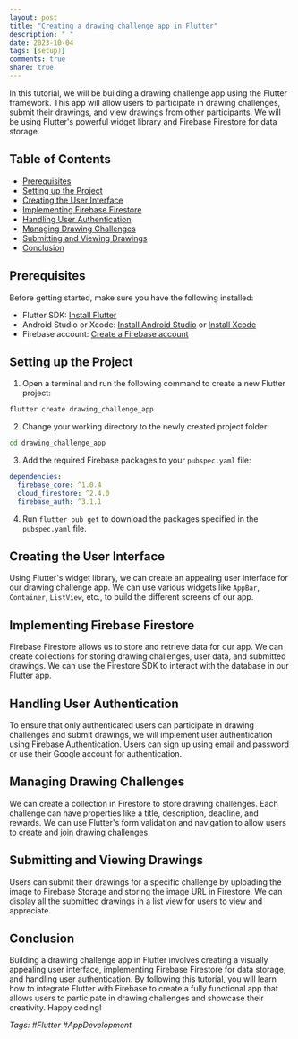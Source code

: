```yaml
---
layout: post
title: "Creating a drawing challenge app in Flutter"
description: " "
date: 2023-10-04
tags: [setup)]
comments: true
share: true
---
```


In this tutorial, we will be building a drawing challenge app using the Flutter framework. This app will allow users to participate in drawing challenges, submit their drawings, and view drawings from other participants. We will be using Flutter's powerful widget library and Firebase Firestore for data storage.

## Table of Contents
- [Prerequisites](#prerequisites)
- [Setting up the Project](#setup)
- [Creating the User Interface](#ui)
- [Implementing Firebase Firestore](#firestore)
- [Handling User Authentication](#auth)
- [Managing Drawing Challenges](#challenges)
- [Submitting and Viewing Drawings](#drawings)
- [Conclusion](#conclusion)

## Prerequisites
Before getting started, make sure you have the following installed:
- Flutter SDK: [Install Flutter](https://flutter.dev/docs/get-started/install)
- Android Studio or Xcode: [Install Android Studio](https://developer.android.com/studio) or [Install Xcode](https://developer.apple.com/xcode/)
- Firebase account: [Create a Firebase account](https://firebase.google.com/)

## Setting up the Project
1. Open a terminal and run the following command to create a new Flutter project:
```bash
flutter create drawing_challenge_app
```
2. Change your working directory to the newly created project folder:
```bash
cd drawing_challenge_app
```
3. Add the required Firebase packages to your `pubspec.yaml` file:
```yaml
dependencies:
  firebase_core: ^1.0.4
  cloud_firestore: ^2.4.0
  firebase_auth: ^3.1.1
```
4. Run `flutter pub get` to download the packages specified in the `pubspec.yaml` file.

## Creating the User Interface
Using Flutter's widget library, we can create an appealing user interface for our drawing challenge app. We can use various widgets like `AppBar`, `Container`, `ListView`, etc., to build the different screens of our app.

## Implementing Firebase Firestore
Firebase Firestore allows us to store and retrieve data for our app. We can create collections for storing drawing challenges, user data, and submitted drawings. We can use the Firestore SDK to interact with the database in our Flutter app.

## Handling User Authentication
To ensure that only authenticated users can participate in drawing challenges and submit drawings, we will implement user authentication using Firebase Authentication. Users can sign up using email and password or use their Google account for authentication.

## Managing Drawing Challenges
We can create a collection in Firestore to store drawing challenges. Each challenge can have properties like a title, description, deadline, and rewards. We can use Flutter's form validation and navigation to allow users to create and join drawing challenges.

## Submitting and Viewing Drawings
Users can submit their drawings for a specific challenge by uploading the image to Firebase Storage and storing the image URL in Firestore. We can display all the submitted drawings in a list view for users to view and appreciate.

## Conclusion
Building a drawing challenge app in Flutter involves creating a visually appealing user interface, implementing Firebase Firestore for data storage, and handling user authentication. By following this tutorial, you will learn how to integrate Flutter with Firebase to create a fully functional app that allows users to participate in drawing challenges and showcase their creativity. Happy coding!

*Tags: #Flutter #AppDevelopment*